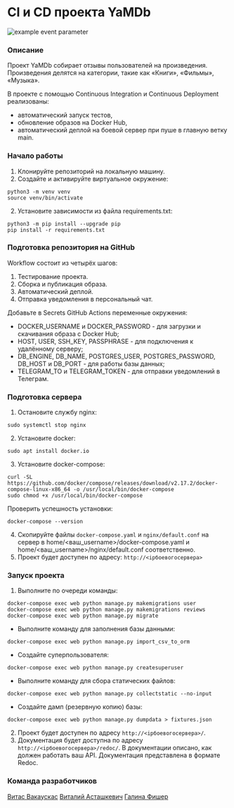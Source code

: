 # CI и CD проекта YaMDb
![example event parameter](https://github.com/GAFisher/yamdb_final/actions/workflows/yamdb_workflow.yml/badge.svg?event=push)
### Описание
Проект YaMDb собирает отзывы пользователей на произведения. Произведения делятся на категории, такие как «Книги», «Фильмы», «Музыка».

В проекте с помощью Continuous Integration и Continuous Deployment реализованы: 
* автоматический запуск тестов,
* обновление образов на Docker Hub,
* автоматический деплой на боевой сервер при пуше в главную ветку main.

### Начало работы
1. Клонируйте репозиторий на локальную машину.
2. Создайте и активируйте виртуальное окружение:
```
python3 -m venv venv
source venv/bin/activate
```
2. Установите зависимости из файла requirements.txt:
```
python3 -m pip install --upgrade pip
pip install -r requirements.txt
```

### Подготовка репозитория на GitHub
Workflow состоит из четырёх шагов:
1. Тестирование проекта.
2. Сборка и публикация образа.
3. Автоматический деплой.
4. Отправка уведомления в персональный чат.

Добавьте в Secrets GitHub Actions переменные окружения: 
* DOCKER_USERNAME и DOCKER_PASSWORD - для загрузки и скачивания образа с Docker Hub;
* HOST, USER, SSH_KEY, PASSPHRASE - для подключения к удалённому серверу;
* DB_ENGINE, DB_NAME, POSTGRES_USER, POSTGRES_PASSWORD, DB_HOST и DB_PORT - для работы базы данных; 
* TELEGRAM_TO и TELEGRAM_TOKEN - для отправки уведомлений в Телеграм. 


### Подготовка сервера 
1. Остановите службу nginx: 
```
sudo systemctl stop nginx
```
2. Установите docker:
```
sudo apt install docker.io 
```
3. Установите docker-compose: 
```
curl -SL https://github.com/docker/compose/releases/download/v2.17.2/docker-compose-linux-x86_64 -o /usr/local/bin/docker-compose
sudo chmod +x /usr/local/bin/docker-compose
```
Проверить успешность установки:
```
docker-compose --version
```
4. Скопируйте файлы `docker-compose.yaml` и `nginx/default.conf` на сервер в home/<ваш_username>/docker-compose.yaml и home/<ваш_username>/nginx/default.conf соответственно.
5. Проект будет доступен по адресу: `http://<ipбоевогосервера>`

### Запуск проекта 
1. Выполните по очереди команды:
```
docker-compose exec web python manage.py makemigrations user
docker-compose exec web python manage.py makemigrations reviews
docker-compose exec web python manage.py migrate
```
* Выполните команду для заполнения базы данными:  
```
docker-compose exec web python manage.py import_csv_to_orm
```
* Создайте суперпользователя: 
```
docker-compose exec web python manage.py createsuperuser
```
* Выполните команду для сбора статических файлов:
```
docker-compose exec web python manage.py collectstatic --no-input
```
* Создайте дамп (резервную копию) базы:
```
docker-compose exec web python manage.py dumpdata > fixtures.json 
```
2. Проект будет доступен по адресу `http://<ipбоевогосервера>/`.
3. Документация будет доступна по адресу `http://<ipбоевогосервера>/redoc/`. В документации описано, как должен работать ваш API. Документация представлена в формате Redoc.

### Команда разработчиков
[Витас Вакаускас](https://github.com/Qerced)
[Виталий Асташкевич](https://github.com/Vitalino13/)
[Галина Фишер](https://github.com/GAFisher)
